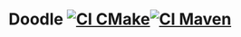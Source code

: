 # Doodle [![CI CMake](https://github.com/deepinthink/doodle/actions/workflows/ci-cmake.yml/badge.svg)](https://github.com/deepinthink/doodle/actions/workflows/ci-cmake.yml)[![CI Maven](https://github.com/deepinthink/doodle/actions/workflows/ci-maven.yml/badge.svg)](https://github.com/deepinthink/doodle/actions/workflows/ci-maven.yml)
